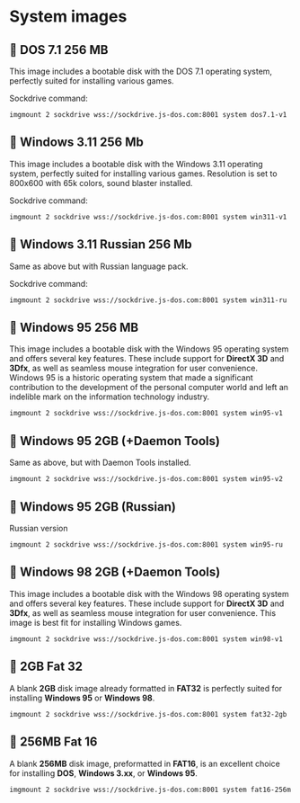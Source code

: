 # System images

## 💽 DOS 7.1 256 MB

This image includes a bootable disk with the DOS 7.1 operating system, perfectly suited for installing various games.

Sockdrive command:
```
imgmount 2 sockdrive wss://sockdrive.js-dos.com:8001 system dos7.1-v1
```

## 💽 Windows 3.11 256 Mb

This image includes a bootable disk with the Windows 3.11 operating system, perfectly suited for installing various games.
Resolution is set to 800x600 with 65k colors, sound blaster installed.

Sockdrive command:
```
imgmount 2 sockdrive wss://sockdrive.js-dos.com:8001 system win311-v1
```

## 💽 Windows 3.11 Russian 256 Mb

Same as above but with Russian language pack.

Sockdrive command:
```
imgmount 2 sockdrive wss://sockdrive.js-dos.com:8001 system win311-ru
```

## 💽 Windows 95 256 MB

This image includes a bootable disk with the Windows 95 operating system and offers several key features. These include support for **DirectX 3D** and **3Dfx**, as well as seamless mouse integration for user convenience. 
Windows 95 is a historic operating system that made a significant contribution to the development of the personal computer world and left an indelible mark on the information technology industry.

```
imgmount 2 sockdrive wss://sockdrive.js-dos.com:8001 system win95-v1
```

## 💽 Windows 95 2GB (+Daemon Tools)

Same as above, but with Daemon Tools installed.


```
imgmount 2 sockdrive wss://sockdrive.js-dos.com:8001 system win95-v2
```

## 💽 Windows 95 2GB (Russian)

Russian version


```
imgmount 2 sockdrive wss://sockdrive.js-dos.com:8001 system win95-ru
```

## 💽 Windows 98 2GB (+Daemon Tools)

This image includes a bootable disk with the Windows 98 operating system and offers several key features. These include support for **DirectX 3D** and **3Dfx**, as well as seamless mouse integration for user convenience.
This image is best fit for installing Windows games.

```
imgmount 2 sockdrive wss://sockdrive.js-dos.com:8001 system win98-v1
```

## 💽 2GB Fat 32

A blank **2GB** disk image already formatted in **FAT32** is perfectly suited for installing **Windows 95** or **Windows 98**.

```
imgmount 2 sockdrive wss://sockdrive.js-dos.com:8001 system fat32-2gb
```

## 💽 256MB Fat 16

A blank **256MB** disk image, preformatted in **FAT16**, is an excellent choice for installing **DOS**, **Windows 3.xx**, or **Windows 95**.

```
imgmount 2 sockdrive wss://sockdrive.js-dos.com:8001 system fat16-256m
```
